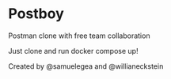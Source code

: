 # Postboy
Postman clone with free team collaboration

Just clone and run docker compose up!

Created by @samuelegea and @willianeckstein
